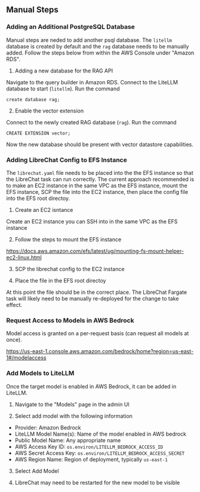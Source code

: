 

## Manual Steps

### Adding an Additional PostgreSQL Database

Manual steps are neded to add another psql database. The `litellm` database is created by default and the `rag` database
needs to be manually added. Follow the steps below from within the AWS Console under "Amazon RDS".

1. Adding a new database for the RAG API

Navigate to the query builder in Amazon RDS. Connect to the LiteLLM database to start (`litellm`). Run the command

```
create database rag;
```

2. Enable the vector extension

Connect to the newly created RAG database (`rag`). Run the command

```
CREATE EXTENSION vector;
```

Now the new database should be present with vector datastore capabilities.

### Adding LibreChat Config to EFS Instance

The `librechat.yaml` file needs to be placed into the the EFS instance so that the LibreChat task can run correctly.
The current approach recommended is to make an EC2 instance in the same VPC as the EFS instance, mount the EFS instance,
SCP the file into the EC2 instance, then place the config file into the EFS root directoy.

1. Create an EC2 isntance

Create an EC2 instance you can SSH into in the same VPC as the EFS instance

2. Follow the steps to mount the EFS instance

https://docs.aws.amazon.com/efs/latest/ug/mounting-fs-mount-helper-ec2-linux.html

3. SCP the librechat config to the EC2 instance

4. Place the file in the EFS root directoy


At this point the file should be in the correct place. The LibreChat Fargate task will likely need to be manually
re-deployed for the change to take effect.

### Request Access to Models in AWS Bedrock

Model access is granted on a per-request basis (can request all models at once).

https://us-east-1.console.aws.amazon.com/bedrock/home?region=us-east-1#/modelaccess


### Add Models to LiteLLM

Once the target model is enabled in AWS Bedrock, it can be added in LiteLLM.

1. Navigate to the "Models" page in the admin UI

2. Select add model with the following information

* Provider: Amazon Bedrock
* LiteLLM Model Name(s): Name of the model enabled in AWS bedrock
* Public Model Name: Any appropriate name
* AWS Access Key ID: `os.environ/LITELLM_BEDROCK_ACCESS_ID`
* AWS Secret Access Key: `os.environ/LITELLM_BEDROCK_ACCESS_SECRET`
* AWS Region Name: Region of deployment, typically `us-east-1`

3. Select Add Model

4. LibreChat may need to be restarted for the new model to be visible

